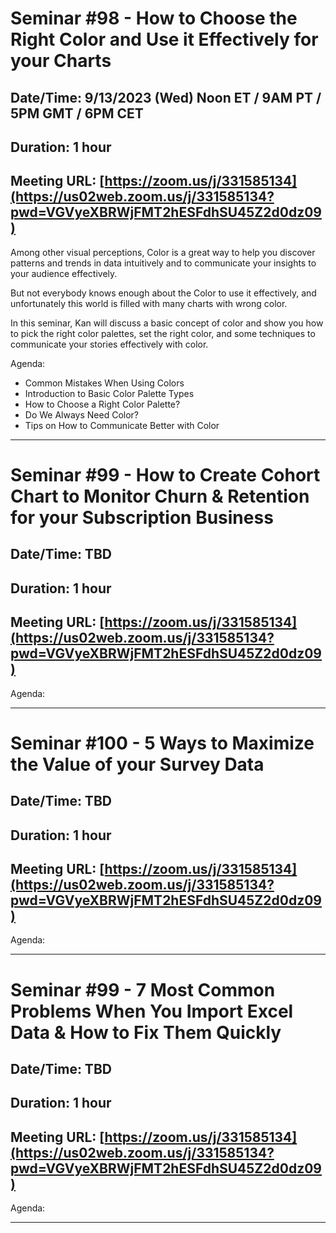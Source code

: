 # Seminar #98 - How to Choose the Right Color and Use it Effectively for your Charts 
## Date/Time: 9/13/2023 (Wed) Noon ET / 9AM PT / 5PM GMT / 6PM CET
## Duration: 1 hour
## Meeting URL: [https://zoom.us/j/331585134](https://us02web.zoom.us/j/331585134?pwd=VGVyeXBRWjFMT2hESFdhSU45Z2d0dz09)

Among other visual perceptions, Color is a great way to help you discover patterns and trends in data intuitively and to communicate your insights to your audience effectively.

But not everybody knows enough about the Color to use it effectively, and unfortunately this world is filled with many charts with wrong color.

In this seminar, Kan will discuss a basic concept of color and show you how to pick the right color palettes, set the right color, and some techniques to communicate your stories effectively with color.


Agenda:

- Common Mistakes When Using Colors
- Introduction to Basic Color Palette Types
- How to Choose a Right Color Palette?
- Do We Always Need Color?
- Tips on How to Communicate Better with Color

----

# Seminar #99 - How to Create Cohort Chart to Monitor Churn & Retention for your Subscription Business
## Date/Time: TBD
## Duration: 1 hour
## Meeting URL: [https://zoom.us/j/331585134](https://us02web.zoom.us/j/331585134?pwd=VGVyeXBRWjFMT2hESFdhSU45Z2d0dz09)


Agenda:


----

# Seminar #100 - 5 Ways to Maximize the Value of your Survey Data
## Date/Time: TBD
## Duration: 1 hour
## Meeting URL: [https://zoom.us/j/331585134](https://us02web.zoom.us/j/331585134?pwd=VGVyeXBRWjFMT2hESFdhSU45Z2d0dz09)


Agenda:


----

# Seminar #99 - 7 Most Common Problems When You Import Excel Data & How to Fix Them Quickly
## Date/Time: TBD
## Duration: 1 hour
## Meeting URL: [https://zoom.us/j/331585134](https://us02web.zoom.us/j/331585134?pwd=VGVyeXBRWjFMT2hESFdhSU45Z2d0dz09)


Agenda:


----
